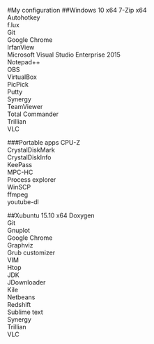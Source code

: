 #My configuration
##Windows 10 x64
7-Zip x64  
Autohotkey  
f.lux  
Git  
Google Chrome  
IrfanView  
Microsoft Visual Studio Enterprise 2015  
Notepad++  
OBS  
VirtualBox  
PicPick  
Putty  
Synergy  
TeamViewer  
Total Commander  
Trillian  
VLC  
  
###Portable apps
CPU-Z  
CrystalDiskMark  
CrystalDiskInfo  
KeePass  
MPC-HC  
Process explorer  
WinSCP  
ffmpeg  
youtube-dl  
  
##Xubuntu 15.10 x64
Doxygen  
Git  
Gnuplot  
Google Chrome  
Graphviz  
Grub customizer  
VIM  
Htop  
JDK  
JDownloader  
Kile  
Netbeans  
Redshift  
Sublime text  
Synergy  
Trillian  
VLC  

